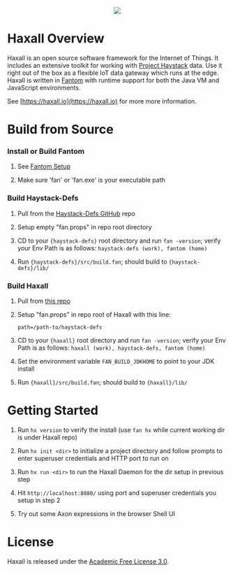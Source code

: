 <p align="center">
  <a href="https://haxall.io/" target="_blank" rel="noopener noreferrer">
    <img src="https://haxall.io/logo.png">
  </a>
</p> 

# Haxall Overview
Haxall is an open source software framework for the Internet of Things. 
It includes an extensive toolkit for working with [Project Haystack](https://project-haystack.org/) 
data. Use it right out of the box as a flexible IoT data gateway which runs at 
the edge. Haxall is written in [Fantom](https://fantom.org/) with 
runtime support for both the Java VM and JavaScript environments.

See [https://haxall.io](https://haxall.io) for more more information.

# Build from Source 

### Install or Build Fantom
 
1. See [Fantom Setup](https://fantom.org/doc/docTools/Setup)

2. Make sure 'fan' or 'fan.exe' is your executable path

### Build Haystack-Defs 

1. Pull from the [Haystack-Defs GitHub](https://github.com/Project-Haystack/haystack-defs) repo

2. Setup empty "fan.props" in repo root directory

3. CD to your `{haystack-defs}` root directory and run `fan -version`; verify 
your Env Path is as follows: `haystack-defs (work), fantom (home)`
  
4. Run `{haystack-defs}/src/build.fan`; should build to `{haystack-defs}/lib/`

### Build Haxall  

1. Pull from [this repo](https://github.com/haxall/haxall)
 
2. Setup "fan.props" in repo root of Haxall with this line:

       path=/path-to/haystack-defs 
 
3. CD to your `{haxall}` root directory and run `fan -version`; verify your 
Env Path is as follows: `haxall (work), haystack-defs, fantom (home)` 

4. Set the environment variable `FAN_BUILD_JDKHOME` to point to your JDK install

5. Run `{haxall}/src/build.fan`; should build to `{haxall}/lib/`
 
# Getting Started

1. Run `hx version` to verify the install (use `fan hx` while current working dir 
is under Haxall repo)

2. Run `hx init <dir>` to initialize a project directory and follow prompts 
to enter superuser credentials and HTTP port to run on 

3. Run `hx run <dir>` to run the Haxall Daemon for the dir setup in previous step

4. Hit `http://localhost:8080/` using port and superuser credentials you setup in step 2

5. Try out some Axon expressions in the browser Shell UI 
 
# License
Haxall is released under the [Academic Free License 3.0](https://opensource.org/licenses/AFL-3.0). 
